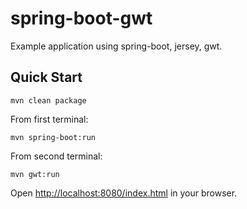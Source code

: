 # spring-boot-gwt
Example application using spring-boot, jersey, gwt.

## Quick Start

    mvn clean package
 
From first terminal:
 
    mvn spring-boot:run
    
From second terminal:

    mvn gwt:run
    
Open [http://localhost:8080/index.html](http://localhost:8080/index.html) in your browser.

